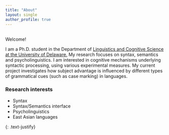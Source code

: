 ```yaml
---
title: "About"
layout: single
author_profile: true
---
```

<br>
Welcome!

I am a Ph.D. student in the Department of [Linguistics and Cognitive Science at the University of Delaware.](https://www.lingcogsci.udel.edu) My research focuses on syntax, semantics and psycholinguistics. I am interested in cognitive mechanisms underlying syntactic processing, using various experimental measures. My current project investigates how subject advantage is influenced by different types of grammatical cues (such as case marking) in languages.


### Research interests

- Syntax
- Syntax/Semantics interface
- Psycholinguistics
- East Asian languages

{: .text-justify}
